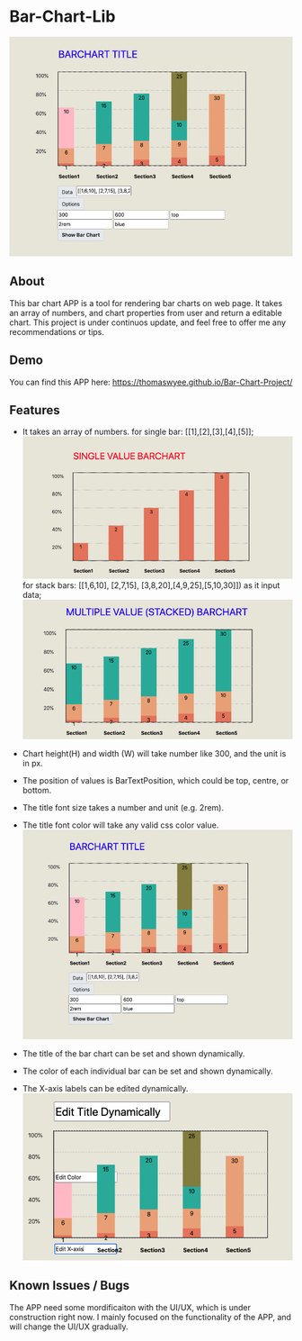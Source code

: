 # Bar-Chart-Lib

![Bar-Chart-Lib demo](demo/BarChartDemo.png)

<h2> About </h2>

This bar chart APP is a tool for rendering bar charts on web page. It takes an array of numbers, and chart properties from user and return a editable chart. This project is under continuos update, and feel free to offer me any recommendations or tips.

<h2> Demo </h2>

You can find this APP here: https://thomaswyee.github.io/Bar-Chart-Project/

<h2> Features </h2>

- It takes an array of numbers.
  for single bar: [[1],[2],[3],[4],[5]];
  ![Single Value Bar](demo/SingleVal.png)
  for stack bars: [[1,6,10], [2,7,15], [3,8,20],[4,9,25],[5,10,30]]) as it input data;
  ![Multiple Value Stacked Bars](demo/Stacked.png)

- Chart height(H) and width (W) will take number like 300, and the unit is in px.
- The position of values is BarTextPosition, which could be top, centre, or bottom.
- The title font size takes a number and unit (e.g. 2rem).
- The title font color will take any valid css color value.
  ![Options of Bar Charts](demo/BarChartDemo.png)

- The title of the bar chart can be set and shown dynamically.
- The color of each individual bar can be set and shown dynamically.
- The X-axis labels can be edited dynamically.  
  ![Dynamically mordify your bar chart](demo/EditChartDynamically.png)

 <h2> Known Issues / Bugs </h2>

The APP need some mordificaiton with the UI/UX, which is under construction right now. I mainly focused on the functionality of the APP, and will change the UI/UX gradually.
